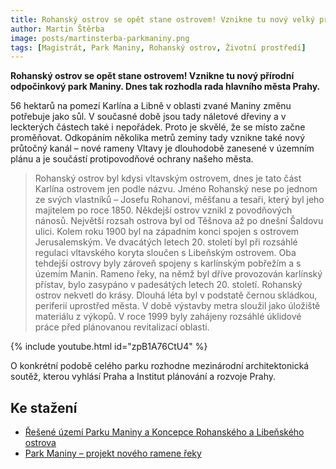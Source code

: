 ```yaml
---
title: Rohanský ostrov se opět stane ostrovem! Vznikne tu nový velký přírodní odpočinkový park
author: Martin Štěrba
image: posts/martinsterba-parkmaniny.png
tags: [Magistrát, Park Maniny, Rohanský ostrov, Životní prostředí]
---
```


**Rohanský ostrov se opět stane ostrovem! Vznikne tu nový přírodní odpočinkový park Maniny. Dnes tak rozhodla rada hlavního města Prahy.** 

56 hektarů na pomezí Karlína a Libně v oblasti zvané Maniny změnu potřebuje jako sůl. V současné době jsou tady náletové dřeviny a v leckterých částech také i nepořádek. Proto je skvělé, že se místo začne proměňovat. Odkopáním několika metrů zeminy tady vznikne také nový průtočný kanál – nové rameny Vltavy je dlouhodobě zanesené v územním plánu a je součástí protipovodňové ochrany našeho města.

> Rohanský ostrov byl kdysi vltavským ostrovem, dnes je tato část Karlína ostrovem jen podle názvu. Jméno Rohanský nese po jednom ze svých vlastníků – Josefu Rohanovi, měšťanu a tesaři, který byl jeho majitelem po roce 1850. Někdejší ostrov vznikl z povodňových nánosů. Největší rozsah ostrova byl od Těšnova až po dnešní Šaldovu ulici. Kolem roku 1900 byl na západním konci spojen s ostrovem Jerusalemským. Ve dvacátých letech 20. století byl při rozsáhlé regulaci vltavského koryta sloučen s Libeňským ostrovem. Oba tehdejší ostrovy byly zároveň spojeny s karlínským pobřežím a s územím Manin. Rameno řeky, na němž byl dříve provozován karlínský přístav, bylo zasypáno v padesátých letech 20. století. Rohanský ostrov nekvetl do krásy. Dlouhá léta byl v podstatě černou skládkou, periferií uprostřed města. V době výstavby metra sloužil jako úložiště materiálu z výkopů. V roce 1999 byly zahájeny rozsáhlé úklidové práce před plánovanou revitalizací oblasti.

{% include youtube.html id="zpB1A76CtU4" %}

O konkrétní podobě celého parku rozhodne mezinárodní architektonická soutěž, kterou vyhlásí Praha a Institut plánování a rozvoje Prahy.

## Ke stažení
- [Řešené území Parku Maniny a Koncepce Rohanského a Libeňského ostrova](https://iprpraha.cz/assets/files/files/6583a0f871550acc6845fa20fa121ef7.pdf)
- [Park Maniny – projekt nového ramene řeky](https://iprpraha.cz/assets/files/files/ed27e44100dc2eabd11dc0264626cdb4.pdf)

